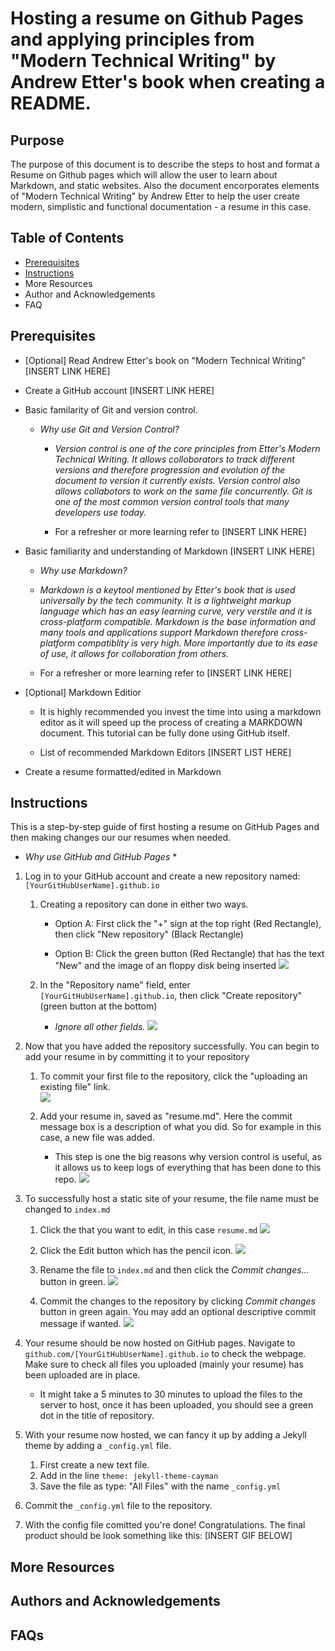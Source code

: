 # Hosting a resume on Github Pages and applying principles from "Modern Technical Writing" by Andrew Etter's book when creating a README.

## Purpose
The purpose of this document is to describe the steps to host and format a Resume on Github pages which will allow the user to learn about Markdown, and static websites. Also the document encorporates elements of "Modern Technical Writing" by Andrew Etter to help the user create modern, simplistic and functional documentation - a resume in this case. 

## Table of Contents
* [Prerequisites](#Prerequisites)
* [Instructions](#instructions)
* More Resources
* Author and Acknowledgements
* FAQ

## Prerequisites

* [Optional] Read Andrew Etter's book on "Modern Technical Writing" [INSERT LINK HERE]

* Create a GitHub account [INSERT LINK HERE]

* Basic familarity of Git and version control.

  * *Why use Git and Version Control?*

    * *Version control is one of the core principles from  Etter's *Modern Technical Writing*. It allows colloborators to track different versions and therefore progression and evolution of the document to version it currently exists. Version control also allows collabotors to work on the same file concurrently. Git is one of the most common version control tools that many developers use today.*

    * For a refresher or more learning refer to [INSERT LINK HERE]

* Basic familiarity and understanding of Markdown [INSERT LINK HERE]
    
    * *Why use Markdown?*
  
    * *Markdown is a keytool mentioned by Etter's book that is used universally by the tech community. It is a lightweight markup language which has an easy learning curve, very verstile and it is cross-platform compatible. Markdown is the base information and many tools and applications support Markdown therefore cross-platform compatiblity is very high. More importantly due to its ease of use, it allows for colloboration from others.* 
    
    * For a refresher or more learning refer to [INSERT LINK HERE]


* [Optional] Markdown Editior 

  * It is highly recommended you invest the time into using a markdown editor as it will speed up the process of creating a MARKDOWN document. This tutorial can be fully done using GitHub itself.

  * List of recommended Markdown Editors [INSERT LIST HERE]

* Create a resume formatted/edited in Markdown

## Instructions
This is a step-by-step guide of first hosting a resume on GitHub Pages and then making changes our our resumes when needed.
  * *Why use GitHub and GitHub Pages*
    * 

1. Log in to your GitHub account and create a new repository named: `[YourGitHubUserName].github.io`

   1. Creating a repository can done in either two ways.
   
      * Option A: First click the "+" sign at the top right (Red Rectangle), then click "New repository" (Black Rectangle)
         
      * Option B: Click the green button (Red Rectangle) that has the text "New" and the image of an floppy disk being inserted 
       ![](images/Creating_New_Repository.png)

    2. In the "Repository name" field, enter `[YourGitHubUserName].github.io`, then click "Create repository" (green button at the bottom)

       * *Ignore all other fields.*
        ![](images/Naming_Repo_Cropped.png)

2. Now that you have added the repository successfully. You can begin to add your resume in by committing it to your repository
   
   1. To commit your first file to the repository, click the "uploading an existing file" link.  
      ![](images/Uploading_File_First_Time.png)

   2. Add your resume in, saved as "resume.md". Here the commit message box is a description of what you did. So for example in this case, a new file was added. 
      * This step is one the big reasons why version control is useful, as it allows us to keep logs of everything that has been done to this repo.
      ![](images/Adding_Files.png)

3. To successfully host a static site of your resume, the file name must be changed to `index.md`
    
    1. Click the that you want to edit, in this case `resume.md`
      ![](images/Edit_Resume_Name_1_Cropped.png)

    2. Click the Edit button which has the pencil icon.
      ![](images/Click_Edit_Icon_Cropped.png)
  
    3. Rename the file to `index.md` and then click the *Commit changes...* button in green.
      ![](images/Change_Name_To_IndexMD.png)

    4. Commit the changes to the repository by clicking *Commit changes* button in green again. You may add an optional descriptive commit message if wanted.
      ![](images/Commit_Rename.png)

4. Your resume should be now hosted on GitHub pages. Navigate to `github.com/[YourGitHubUserName].github.io` to check the webpage. Make sure to check all files you uploaded (mainly your resume) has been uploaded are in place.
    * It might take a 5 minutes to 30 minutes to upload the files to the server to host, once it has been uploaded, you should see a green dot in the title of repository.

5. With your resume now hosted, we can fancy it up by adding a Jekyll theme by adding a `_config.yml` file.

    1. First create a new text file. 
    2. Add in the line `theme: jekyll-theme-cayman`
    3. Save the file as type: "All Files" with the name `_config.yml`
6. Commit the `_config.yml` file to the repository. 

7. With the config file comitted you're done! Congratulations. The final product should be look something like this: [INSERT GIF BELOW]


## More Resources

## Authors and Acknowledgements

## FAQs